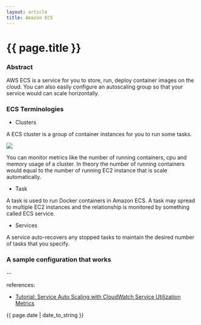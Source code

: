 ```yaml
---
layout: article
title: Amazon ECS
---
```

# {{ page.title }}

### Abstract

AWS ECS is a service for you to store, run, deploy container images on the cloud. You can also easily configure an autoscaling group so that your service would can scale horizontally.

### ECS Terminologies

- Clusters

A ECS cluster is a group of container instances for you to run some tasks.

![](https://i.stack.imgur.com/UkYKe.png)

You can monitor metrics like the number of running containers, cpu and memory usage of a cluster. In theory the number of running containers would equal to the number of running EC2 instance that is scale automatically.

- Task

A task is used to run Docker containers in Amazon ECS. A task may spread to multiple EC2 instances and the relationship is monitored by something called ECS service. 

- Services

A service auto-recovers any stopped tasks to maintain the desired number of tasks that you specify.

### A sample configuration that works



--

references:

* [Tutorial: Service Auto Scaling with CloudWatch Service Utilization Metrics](http://docs.aws.amazon.com/AmazonECS/latest/developerguide/service_autoscaling_tutorial.html)

{{ page.date | date_to_string }}
